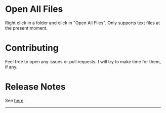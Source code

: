 # Open All Files

Right click in a folder and click in "Open All Files". Only supports text files at the present moment.

# Contributing

Feel free to open any issues or pull requests. I will try to make time for them, if any.

# Release Notes

See [here](CHANGELOG.md).

-----------------------------------------------------------------------------------------------------------
